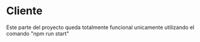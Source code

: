 # Cliente

Este parte del proyecto queda totalmente funcional unicamente utilizando el comando "npm run start"
